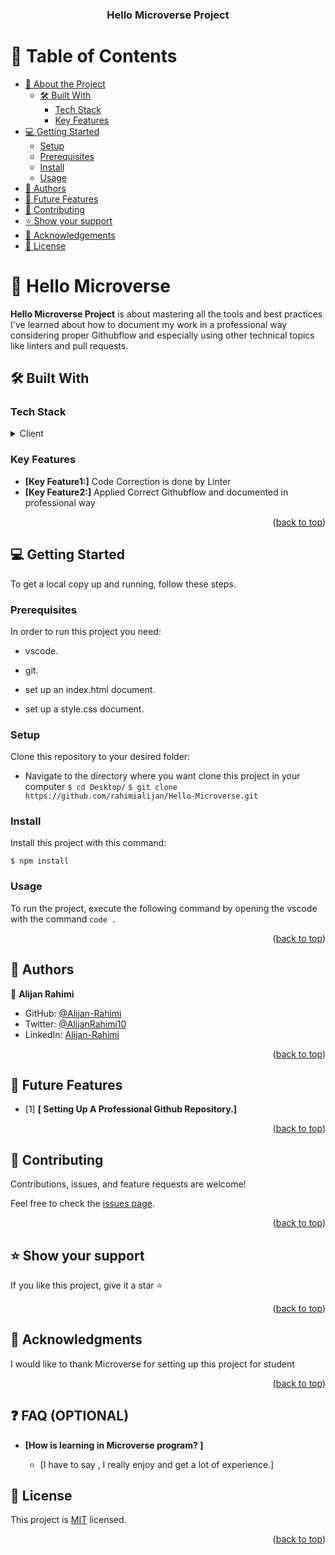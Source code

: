 <a name="readme-top"></a>

<!--
HOW TO USE:
This is an example of how you may give instructions on setting up your project locally.

Modify this file to match your project and remove sections that don't apply.

REQUIRED SECTIONS:
- Table of Contents
- About the Project
  - Built With
  - Live Demo
- Getting Started
- Authors
- Future Features
- Contributing
- Show your support
- Acknowledgements
- License

OPTIONAL SECTIONS:
- FAQ

After you're finished please remove all the comments and instructions!
-->

<div align="center">


  <h3><b>Hello Microverse Project</b></h3>

</div>

<!-- TABLE OF CONTENTS -->

# 📗 Table of Contents

- [📖 About the Project](#about-project)
  - [🛠 Built With](#built-with)
    - [Tech Stack](#tech-stack)
    - [Key Features](#key-features)
- [💻 Getting Started](#getting-started)
  - [Setup](#setup)
  - [Prerequisites](#prerequisites)
  - [Install](#install)
  - [Usage](#usage)
- [👥 Authors](#authors)
- [🔭 Future Features](#future-features)
- [🤝 Contributing](#contributing)
- [⭐️ Show your support](#support)
- [🙏 Acknowledgements](#acknowledgements)
- [📝 License](#license)

<!-- PROJECT DESCRIPTION -->

# 📖 Hello Microverse <a name="about-project"></a>

**Hello Microverse Project** is about mastering all the tools and best practices I've learned about how to document my work in a professional way considering proper Githubflow and especially using other technical topics like linters and pull requests.




## 🛠 Built With <a name="built-with"></a>

### Tech Stack <a name="tech-stack"></a>

<details>
  <summary>Client</summary>
  <ul>
    <li><a href="https://git-scm.com/">HTML and CSS</a></li>
  </ul>
</details>
<!-- Features -->

### Key Features <a name="key-features"></a>

- **[Key Feature1:]**  Code Correction is done by Linter
- **[Key Feature2:]**  Applied Correct Githubflow and documented in professional way

<p align="right">(<a href="#readme-top">back to top</a>)</p>

<!-- GETTING STARTED -->

## 💻 Getting Started <a name="getting-started"></a>

To get a local copy up and running, follow these steps.

### Prerequisites

In order to run this project you need:

- vscode.

- git.

- set up an index.html document.
- set up a style.css document.

### Setup

Clone this repository to your desired folder:
- Navigate to the directory where you want clone this project in your computer
`$ cd Desktop/`
`$ git clone https://github.com/rahimialijan/Hello-Microverse.git`

### Install

Install this project with this command:

`$ npm install`

### Usage

To run the project, execute the following command by opening the vscode with the command `code .`

<p align="right">(<a href="#readme-top">back to top</a>)</p>

<!-- AUTHORS -->

## 👥 Authors <a name="authors"></a>

👤 **Alijan Rahimi**

- GitHub: [@Alijan-Rahimi](https://github.com/rahimialijan)
- Twitter: [@AlijanRahimi10](https://twitter.com/AlijanRahimi10)
- LinkedIn: [Alijan-Rahimi](https://www.linkedin.com/in/alijan-rahimi-18389ab3)


<p align="right">(<a href="#readme-top">back to top</a>)</p>

## 🔭 Future Features <a name="future-features"></a>

- [1] **[ Setting Up A Professional Github Repository.]**


<p align="right">(<a href="#readme-top">back to top</a>)</p>

<!-- CONTRIBUTING -->

## 🤝 Contributing <a name="contributing"></a>

Contributions, issues, and feature requests are welcome!

Feel free to check the [issues page](../../issues/).

<p align="right">(<a href="#readme-top">back to top</a>)</p>

<!-- SUPPORT -->

## ⭐️ Show your support <a name="support"></a>

 If you like this project, give it a star ⭐

<p align="right">(<a href="#readme-top">back to top</a>)</p>

<!-- ACKNOWLEDGEMENTS -->

## 🙏 Acknowledgments <a name="acknowledgements"></a>

I would like to thank Microverse for setting up this project for student

<p align="right">(<a href="#readme-top">back to top</a>)</p>

## ❓ FAQ (OPTIONAL) <a name="faq"></a>


- **[How is learning in Microverse program? ]**

  - [I have to say , I really enjoy and get a lot of experience.]

<!-- LICENSE -->

## 📝 License <a name="license"></a>

This project is [MIT](./LICENSE) licensed.

<p align="right">(<a href="#readme-top">back to top</a>)</p>

